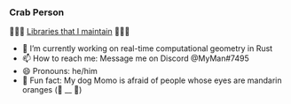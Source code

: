 ### Crab Person

🦀🦀🦀 [Libraries that I maintain](https://github.com/stars/bonsairobo/lists/my-stack) 🦀🦀🦀

- 🔭 I’m currently working on real-time computational geometry in Rust
- 📫 How to reach me: Message me on Discord @MyMan#7495
- 😄 Pronouns: he/him
- 🍑 Fun fact: My dog Momo is afraid of people whose eyes are mandarin oranges (🍊 __ 🍊)
